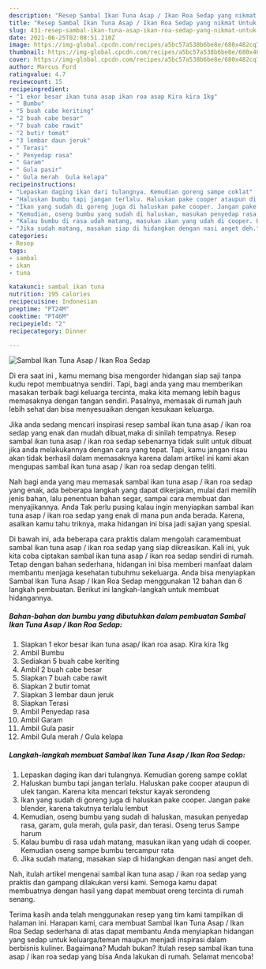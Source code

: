 ```yaml
---
description: "Resep Sambal Ikan Tuna Asap / Ikan Roa Sedap yang nikmat Untuk Jualan"
title: "Resep Sambal Ikan Tuna Asap / Ikan Roa Sedap yang nikmat Untuk Jualan"
slug: 431-resep-sambal-ikan-tuna-asap-ikan-roa-sedap-yang-nikmat-untuk-jualan
date: 2021-06-25T02:08:51.210Z
image: https://img-global.cpcdn.com/recipes/a5bc57a538b6be8e/680x482cq70/sambal-ikan-tuna-asap-ikan-roa-sedap-foto-resep-utama.jpg
thumbnail: https://img-global.cpcdn.com/recipes/a5bc57a538b6be8e/680x482cq70/sambal-ikan-tuna-asap-ikan-roa-sedap-foto-resep-utama.jpg
cover: https://img-global.cpcdn.com/recipes/a5bc57a538b6be8e/680x482cq70/sambal-ikan-tuna-asap-ikan-roa-sedap-foto-resep-utama.jpg
author: Marcus Ford
ratingvalue: 4.7
reviewcount: 15
recipeingredient:
- "1 ekor besar ikan tuna asap ikan roa asap Kira kira 1kg"
- " Bumbu"
- "5 buah cabe keriting"
- "2 buah cabe besar"
- "7 buah cabe rawit"
- "2 butir tomat"
- "3 lembar daun jeruk"
- " Terasi"
- " Penyedap rasa"
- " Garam"
- " Gula pasir"
- " Gula merah  Gula kelapa"
recipeinstructions:
- "Lepaskan daging ikan dari tulangnya. Kemudian goreng sampe coklat"
- "Haluskan bumbu tapi jangan terlalu. Haluskan pake cooper ataupun di ulek tangan. Karena kita mencari tekstur kayak serondeng"
- "Ikan yang sudah di goreng juga di haluskan pake cooper. Jangan pake blender, karena takutnya terlalu lembut"
- "Kemudian, oseng bumbu yang sudah di haluskan, masukan penyedap rasa, garam, gula merah, gula pasir, dan terasi. Oseng terus Sampe harum"
- "Kalau bumbu di rasa udah matang, masukan ikan yang udah di cooper. Kemudian oseng sampe bumbu tercampur rata"
- "Jika sudah matang, masakan siap di hidangkan dengan nasi anget deh."
categories:
- Resep
tags:
- sambal
- ikan
- tuna

katakunci: sambal ikan tuna 
nutrition: 195 calories
recipecuisine: Indonesian
preptime: "PT24M"
cooktime: "PT46M"
recipeyield: "2"
recipecategory: Dinner

---
```



![Sambal Ikan Tuna Asap / Ikan Roa Sedap](https://img-global.cpcdn.com/recipes/a5bc57a538b6be8e/680x482cq70/sambal-ikan-tuna-asap-ikan-roa-sedap-foto-resep-utama.jpg)

Di era  saat ini , kamu memang bisa mengorder hidangan siap saji tanpa kudu repot membuatnya sendiri. Tapi, bagi anda yang mau memberikan masakan terbaik bagi keluarga tercinta, maka kita memang lebih bagus memasaknya dengan tangan sendiri. Pasalnya, memasak di rumah jauh lebih sehat dan bisa menyesuaikan dengan kesukaan keluarga.

Jika anda sedang mencari inspirasi resep sambal ikan tuna asap / ikan roa sedap yang enak dan mudah dibuat,maka di sinilah tempatnya. Resep sambal ikan tuna asap / ikan roa sedap  sebenarnya tidak sulit untuk dibuat jika anda melakukannya dengan cara yang tepat. Tapi, kamu jangan risau akan tidak berhasil dalam memasaknya 
karena dalam artikel ini kami akan mengupas sambal ikan tuna asap / ikan roa sedap dengan teliti.  



Nah bagi anda yang mau memasak sambal ikan tuna asap / ikan roa sedap yang enak, ada beberapa langkah yang dapat dikerjakan, mulai dari memilih jenis bahan, lalu penentuan bahan segar, sampai cara membuat dan menyajikannya. Anda Tak perlu pusing kalau ingin menyiapkan sambal ikan tuna asap / ikan roa sedap yang enak di mana pun anda berada. Karena, asalkan kamu  tahu triknya, maka hidangan ini bisa jadi sajian yang spesial.

Di bawah ini, ada beberapa cara praktis  dalam mengolah caramembuat sambal ikan tuna asap / ikan roa sedap yang siap dikreasikan. Kali ini, yuk kita coba ciptakan sambal ikan tuna asap / ikan roa sedap sendiri di rumah. Tetap dengan bahan sederhana, hidangan ini bisa memberi manfaat dalam membantu menjaga kesehatan tubuhmu sekeluarga. Anda bisa menyiapkan Sambal Ikan Tuna Asap / Ikan Roa Sedap menggunakan 12 bahan dan 6 langkah pembuatan. Berikut ini langkah-langkah untuk membuat hidangannya.

<!--inarticleads1-->

##### Bahan-bahan dan bumbu yang dibutuhkan dalam pembuatan Sambal Ikan Tuna Asap / Ikan Roa Sedap:

1. Siapkan 1 ekor besar ikan tuna asap/ ikan roa asap. Kira kira 1kg
1. Ambil  Bumbu
1. Sediakan 5 buah cabe keriting
1. Ambil 2 buah cabe besar
1. Siapkan 7 buah cabe rawit
1. Siapkan 2 butir tomat
1. Siapkan 3 lembar daun jeruk
1. Siapkan  Terasi
1. Ambil  Penyedap rasa
1. Ambil  Garam
1. Ambil  Gula pasir
1. Ambil  Gula merah / Gula kelapa




<!--inarticleads2-->

##### Langkah-langkah membuat Sambal Ikan Tuna Asap / Ikan Roa Sedap:

1. Lepaskan daging ikan dari tulangnya. Kemudian goreng sampe coklat
1. Haluskan bumbu tapi jangan terlalu. Haluskan pake cooper ataupun di ulek tangan. Karena kita mencari tekstur kayak serondeng
1. Ikan yang sudah di goreng juga di haluskan pake cooper. Jangan pake blender, karena takutnya terlalu lembut
1. Kemudian, oseng bumbu yang sudah di haluskan, masukan penyedap rasa, garam, gula merah, gula pasir, dan terasi. Oseng terus Sampe harum
1. Kalau bumbu di rasa udah matang, masukan ikan yang udah di cooper. Kemudian oseng sampe bumbu tercampur rata
1. Jika sudah matang, masakan siap di hidangkan dengan nasi anget deh.




Nah, itulah artikel mengenai  sambal ikan tuna asap / ikan roa sedap  yang praktis dan gampang dilakukan versi kami. Semoga kamu dapat membuatnya dengan hasil yang dapat membuat oreng tercinta di rumah senang. 

Terima kasih anda telah menggunakan resep yang tim kami tampilkan di halaman ini. Harapan kami, cara membuat  Sambal Ikan Tuna Asap / Ikan Roa Sedap sederhana di atas dapat membantu Anda menyiapkan hidangan yang sedap untuk keluarga/teman maupun menjadi inspirasi dalam berbisnis kuliner. Bagaimana? Mudah bukan? Itulah resep sambal ikan tuna asap / ikan roa sedap yang bisa Anda lakukan di rumah. Selamat mencoba!

